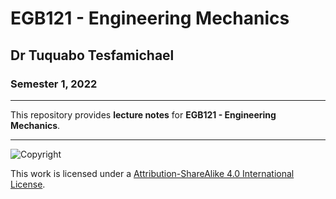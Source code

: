 # EGB121 - Engineering Mechanics

## Dr Tuquabo Tesfamichael

### Semester 1, 2022

---

This repository provides **lecture notes** for **EGB121 - Engineering Mechanics**.

---

![Copyright](https://licensebuttons.net/l/by-nc-sa/4.0/88x31.png)

This work is licensed under a [Attribution-ShareAlike 4.0 International License](http://creativecommons.org/licenses/by-nc-sa/4.0/).
